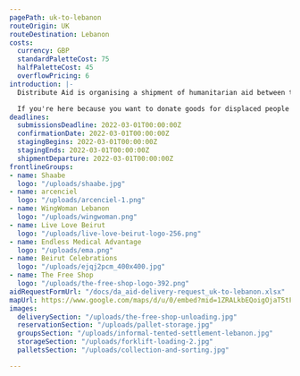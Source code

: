 ```yaml
---
pagePath: uk-to-lebanon
routeOrigin: UK
routeDestination: Lebanon
costs:
  currency: GBP
  standardPaletteCost: 75
  halfPaletteCost: 45
  overflowPricing: 6
introduction: |-
  Distribute Aid is organising a shipment of humanitarian aid between the UK and Lebanon. We won't let pandemics or global supply chain disruptions stop the flow of aid to those who need it most! ♥

  If you're here because you want to donate goods for displaced people in Lebanon- **thank you!** Groups on the ground would not be able to provide the services they do without support from donations like yours.
deadlines:
  submissionsDeadline: 2022-03-01T00:00:00Z
  confirmationDate: 2022-03-01T00:00:00Z
  stagingBegins: 2022-03-01T00:00:00Z
  stagingEnds: 2022-03-01T00:00:00Z
  shipmentDeparture: 2022-03-01T00:00:00Z
frontlineGroups:
- name: Shaabe
  logo: "/uploads/shaabe.jpg"
- name: arcenciel
  logo: "/uploads/arcenciel-1.png"
- name: WingWoman Lebanon
  logo: "/uploads/wingwoman.png"
- name: Live Love Beirut
  logo: "/uploads/live-love-beirut-logo-256.png"
- name: Endless Medical Advantage
  logo: "/uploads/ema.png"
- name: Beirut Celebrations
  logo: "/uploads/ejqj2pcm_400x400.jpg"
- name: The Free Shop
  logo: "/uploads/the-free-shop-logo-392.png"
aidRequestFormUrl: "/docs/da_aid-delivery-request_uk-to-lebanon.xlsx"
mapUrl: https://www.google.com/maps/d/u/0/embed?mid=1ZRALkbEQoigOjaT5tFEgJtVFkXBOW6LM
images:
  deliverySection: "/uploads/the-free-shop-unloading.jpg"
  reservationSection: "/uploads/pallet-storage.jpg"
  groupsSection: "/uploads/informal-tented-settlement-lebanon.jpg"
  storageSection: "/uploads/forklift-loading-2.jpg"
  palletsSection: "/uploads/collection-and-sorting.jpg"

---
```

